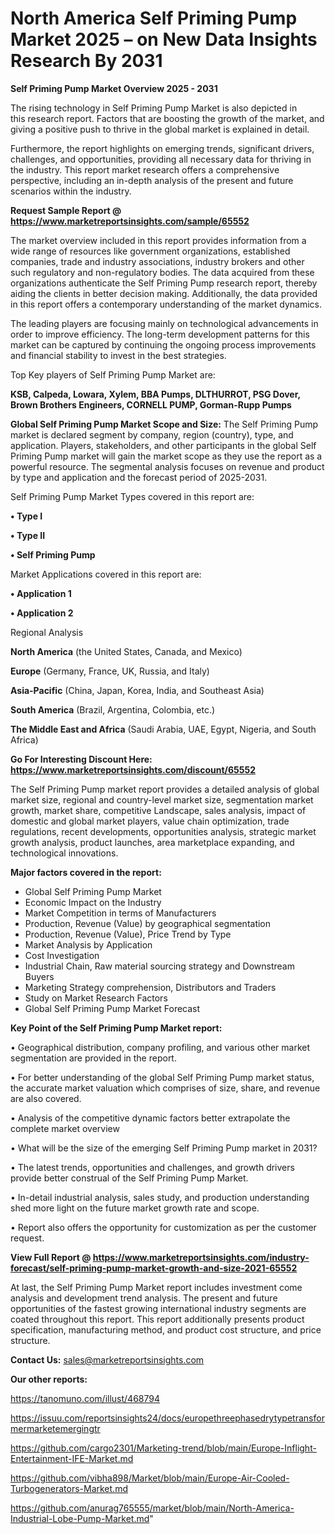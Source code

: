 # North America Self Priming Pump Market 2025 – on New Data Insights Research By 2031

<Strong> Self Priming Pump Market Overview 2025 - 2031</strong>

The rising technology in Self Priming Pump Market is also depicted in this research report. Factors that are boosting the growth of the market, and giving a positive push to thrive in the global market is explained in detail.

Furthermore, the report highlights on emerging trends, significant drivers, challenges, and opportunities, providing all necessary data for thriving in the industry. This report market research offers a comprehensive perspective, including an in-depth analysis of the present and future scenarios within the industry.

<strong>Request Sample Report @ <a href=https://www.marketreportsinsights.com/sample/65552>https://www.marketreportsinsights.com/sample/65552</a></strong>

The market overview included in this report provides information from a wide range of resources like government organizations, established companies, trade and industry associations, industry brokers and other such regulatory and non-regulatory bodies. The data acquired from these organizations authenticate the Self Priming Pump research report, thereby aiding the clients in better decision making. Additionally, the data provided in this report offers a contemporary understanding of the market dynamics.

The leading players are focusing mainly on technological advancements in order to improve efficiency. The long-term development patterns for this market can be captured by continuing the ongoing process improvements and financial stability to invest in the best strategies.

Top Key players of Self Priming Pump Market are:

<strong>KSB, Calpeda, Lowara, Xylem, BBA Pumps, DLTHURROT, PSG Dover, Brown Brothers Engineers, CORNELL PUMP, Gorman-Rupp Pumps</strong>

<strong><b>Global Self Priming Pump Market Scope and Size:</b></strong>
The Self Priming Pump market is declared segment by company, region (country), type, and application. Players, stakeholders, and other participants in the global Self Priming Pump market will gain the market scope as they use the report as a powerful resource. The segmental analysis focuses on revenue and product by type and application and the forecast period of 2025-2031.

Self Priming Pump Market Types covered in this report are:

<strong>• Type I

• Type II

• Self Priming Pump</strong>

Market Applications covered in this report are:

<strong>• Application 1

• Application 2</strong> 

Regional Analysis

<strong>North America</strong> (the United States, Canada, and Mexico)

<strong>Europe</strong> (Germany, France, UK, Russia, and Italy)

<strong>Asia-Pacific</strong> (China, Japan, Korea, India, and Southeast Asia)

<strong>South America</strong> (Brazil, Argentina, Colombia, etc.)

<strong>The Middle East and Africa</strong> (Saudi Arabia, UAE, Egypt, Nigeria, and South Africa)

<strong>Go For Interesting Discount Here: <a href=https://www.marketreportsinsights.com/discount/65552>https://www.marketreportsinsights.com/discount/65552</a></strong>

The Self Priming Pump market report provides a detailed analysis of global market size, regional and country-level market size, segmentation market growth, market share, competitive Landscape, sales analysis, impact of domestic and global market players, value chain optimization, trade regulations, recent developments, opportunities analysis, strategic market growth analysis, product launches, area marketplace expanding, and technological innovations.

<strong><b>Major factors covered in the report:</b></strong>
<ul>
  <li>Global Self Priming Pump Market </li>
  <li>Economic Impact on the Industry</li>
  <li>Market Competition in terms of Manufacturers</li>
  <li>Production, Revenue (Value) by geographical segmentation</li>
  <li>Production, Revenue (Value), Price Trend by Type</li>
  <li>Market Analysis by Application</li>
  <li>Cost Investigation</li>
  <li>Industrial Chain, Raw material sourcing strategy and Downstream Buyers</li>
  <li>Marketing Strategy comprehension, Distributors and Traders</li>
  <li>Study on Market Research Factors</li>
  <li>Global Self Priming Pump Market Forecast</li>
</ul>

<strong><b>Key Point of the Self Priming Pump Market report:</b></strong>

• Geographical distribution, company profiling, and various other market segmentation are provided in the report.

• For better understanding of the global Self Priming Pump market status, the accurate market valuation which comprises of size, share, and revenue are also covered.

• Analysis of the competitive dynamic factors better extrapolate the complete market overview

• What will be the size of the emerging Self Priming Pump market in 2031?

• The latest trends, opportunities and challenges, and growth drivers provide better construal of the Self Priming Pump Market.

• In-detail industrial analysis, sales study, and production understanding shed more light on the future market growth rate and scope.

• Report also offers the opportunity for customization as per the customer request.

<strong><b>View Full Report @ <a href=https://www.marketreportsinsights.com/industry-forecast/self-priming-pump-market-growth-and-size-2021-65552>https://www.marketreportsinsights.com/industry-forecast/self-priming-pump-market-growth-and-size-2021-65552</a></b></strong>


At last, the Self Priming Pump Market report includes investment come analysis and development trend analysis. The present and future opportunities of the fastest growing international industry segments are coated throughout this report. This report additionally presents product specification, manufacturing method, and product cost structure, and price structure.

<strong>Contact Us:</strong>
sales@marketreportsinsights.com

<strong>Our other reports:</strong>

<a href=https://tanomuno.com/illust/468794>https://tanomuno.com/illust/468794</a>

<a href=https://issuu.com/reportsinsights24/docs/europethreephasedrytypetransformermarketemergingtr>https://issuu.com/reportsinsights24/docs/europethreephasedrytypetransformermarketemergingtr</a>

<a href=https://github.com/cargo2301/Marketing-trend/blob/main/Europe-Inflight-Entertainment-IFE-Market.md>https://github.com/cargo2301/Marketing-trend/blob/main/Europe-Inflight-Entertainment-IFE-Market.md</a>

<a href=https://github.com/vibha898/Market/blob/main/Europe-Air-Cooled-Turbogenerators-Market.md>https://github.com/vibha898/Market/blob/main/Europe-Air-Cooled-Turbogenerators-Market.md</a>

<a href=https://github.com/anurag765555/market/blob/main/North-America-Industrial-Lobe-Pump-Market.md>https://github.com/anurag765555/market/blob/main/North-America-Industrial-Lobe-Pump-Market.md</a>"
